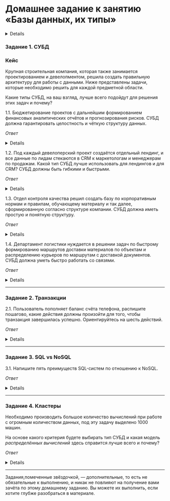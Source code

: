 # Домашнее задание к занятию «Базы данных, их типы»

<details>

### Инструкция по выполнению домашнего задания

1. Сделайте fork [репозитория c шаблоном решения](https://github.com/netology-code/sys-pattern-homework) к себе в Github и переименуйте его по названию или номеру занятия, например, https://github.com/имя-вашего-репозитория/gitlab-hw или https://github.com/имя-вашего-репозитория/8-03-hw).
2. Выполните клонирование этого репозитория к себе на ПК с помощью команды `git clone`.
3. Выполните домашнее задание и заполните у себя локально этот файл README.md:
   - впишите вверху название занятия и ваши фамилию и имя;
   - в каждом задании добавьте решение в требуемом виде: текст/код/скриншоты/ссылка;
   - для корректного добавления скриншотов воспользуйтесь инструкцией [«Как вставить скриншот в шаблон с решением»](https://github.com/netology-code/sys-pattern-homework/blob/main/screen-instruction.md);
   - при оформлении используйте возможности языка разметки md. Коротко об этом можно посмотреть в [инструкции по MarkDown](https://github.com/netology-code/sys-pattern-homework/blob/main/md-instruction.md).
4. После завершения работы над домашним заданием сделайте коммит (`git commit -m "comment"`) и отправьте его на Github (`git push origin`).
5. Для проверки домашнего задания преподавателем в личном кабинете прикрепите и отправьте ссылку на решение в виде md-файла в вашем Github.
6. Любые вопросы задавайте в чате учебной группы и/или в разделе «Вопросы по заданию» в личном кабинете.

Желаем успехов в выполнении домашнего задания.

---
</details>

### Задание 1. СУБД

### Кейс
Крупная строительная компания, которая также занимается проектированием и девелопментом, решила создать 
правильную архитектуру для работы с данными. Ниже представлены задачи, которые необходимо решить для
каждой предметной области. 

Какие типы СУБД, на ваш взгляд, лучше всего подойдут для решения этих задач и почему? 
 
1.1. Бюджетирование проектов с дальнейшим формированием финансовых аналитических отчётов и прогнозирования рисков.
СУБД должна гарантировать целостность и чёткую структуру данных.

*Ответ*

<details>

Четкая структура и целостность - тут подойдет реляционная СУБД.
</details>

1.2. Под каждый девелоперский проект создаётся отдельный лендинг, и все данные по лидам стекаются в CRM к 
маркетологам и менеджерам по продажам. Какой тип СУБД лучше использовать для лендингов и для CRM? 
СУБД должны быть гибкими и быстрыми.

*Ответ*

<details>

Здесь я бы выбрал реляционную СУБД или графовую.

</details>

1.3. Отдел контроля качества решил создать базу по корпоративным нормам и правилам, обучающему материалу 
и так далее, сформированную согласно структуре компании. СУБД должна иметь простую и понятную структуру.

*Ответ*

<details>

Документо-ориентированные СУБД - запрос по ключу, получл значение.

</details>

1.4. Департамент логистики нуждается в решении задач по быстрому формированию маршрутов доставки материалов 
по объектам и распределению курьеров по маршрутам с доставкой документов. СУБД должна уметь быстро работать
со связями.

*Ответ*

<details>

Графовые СУБД - предназначены для работы с графами, с их узлами, свойствами, и произвольными отношениями между узлами.

</details>

---

### Задание 2. Транзакции

2.1. Пользователь пополняет баланс счёта телефона, распишите пошагово, какие действия должны произойти для того, чтобы 
транзакция завершилась успешно. Ориентируйтесь на шесть действий.


*Ответ*

<details>

1. Начало транзакции.
2. Проверка соответствия назначенной и внесенной суммы для пополнения.
3. Подтверждение внесенной суммы.
4. Соединение с оператором и его БД и перевод суммы на нужный счет.
5. Подтверждение, что сумма внесена.
6. Закрытие транзакции.

</details>

---

### Задание 3. SQL vs NoSQL

3.1. Напишите пять преимуществ SQL-систем по отношению к NoSQL. 


*Ответ*

<details>

- Стандартизированный язык - благодаря документации и длительному внедрению в течение многих лет, он предоставляет единую платформу по всему миру для всех своих пользователей
- Масштабируемость - базы данных SQL могут обрабатывать большие объемы данных и могут быть увеличены или уменьшены в соответствии с требованиями приложения
- Безопасность - базы данных SQL имеют встроенные функции безопасности, которые помогают защитить данные от несанкционированного доступа, такие как аутентификация пользователя, шифрование и контроль доступа
- Резервное копирование и восстановление - базы данных SQL имеют встроенные средства резервного копирования и восстановления, которые помогают восстанавливать данные в случае системных сбоев, сбоев или других катастроф
- Согласованность данных - базы данных SQL обеспечивают согласованность данных в нескольких таблицах за счет использования транзакций, которые гарантируют, что изменения, внесенные в одну таблицу, отражаются во всех связанных таблицах
   
</details>

---

### Задание 4. Кластеры

Необходимо производить большое количество вычислений при работе с огромным количеством данных, под эту задачу 
выделено 1000 машин. 

На основе какого критерия будете выбирать тип СУБД и какая модель *распределённых вычислений* 
здесь справится лучше всего и почему?


*Ответ*

<details>

Исходя из того, что будет 1000 машин, вряд ли они будут обращаться к единому серверу, т.к. сервер возможно и не выдержит такой нагрузки, сколько не расширяй его добавлением ОЗУ, новым процессором и т.п. Здесь понадобится горизонтальная масштабируемость, с чем хорошо справляется noSQL. В данном случае из-за большого количества вычеслений я склоняюсь к колоночной системе. Она хранит данные не в виде строк, а в виде столбцов, что позволяет ускорять выполнение запросов к большим объемам данных, особенно при работе с аналитическими системами, где требуется обработка большого количества информации.
По моделе распределенных вычеслений вопрос не очень понятен, т.к. в вебинаре об этом только вскольз упомниается. Как я понимаю, с горизонтальным увеличением мощностей, вычесления будут распределяться либо равномерно, либо в зависмости от выполняемой задачи. Хотя в данном случае один узел получит трудную задачу и будет долго ее выполнять. А другой узел, получивший легкую задачу и быстро ее выполнивший, будет проставивать. И в данном случае либо придется смириться с этим, либо настраивать узлы так, чтобы освободившийся от легкой задачи узел искал новую задачу или подхватывал помогать решать трудную.

</details>

---

Задания,помеченные звёздочкой, — дополнительные, то есть не обязательные к выполнению, и никак не повлияют на получение вами зачёта по этому домашнему заданию. Вы можете их выполнить, если хотите глубже разобраться в материале.
